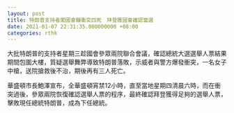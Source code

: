 ```yaml
---
layout: post
title: 特朗普支持者闖國會釀衝突四死　拜登獲國會確認當選
date: 2021-01-07 22:31:35.000000000 +08:00
categories: rthk
---
```


大批特朗普的支持者星期三趁國會參眾兩院聯合會議，確認總統大選選舉人票結果期間包圍大樓，質疑選舉舞弊導致特朗普落敗，示威者與警方爆發衝突，一名女子中槍，送院搶救後不治，期後再有三人死亡。

華盛頓市長鮑澤宣布，全華盛頓宵禁12小時，直至當地星期四清晨六時，而在衝突過後，參眾兩院恢復確認選舉人票的程序，最終確認拜登獲得足夠的選舉人票，擊敗現任總統特朗普，成為下任總統。
